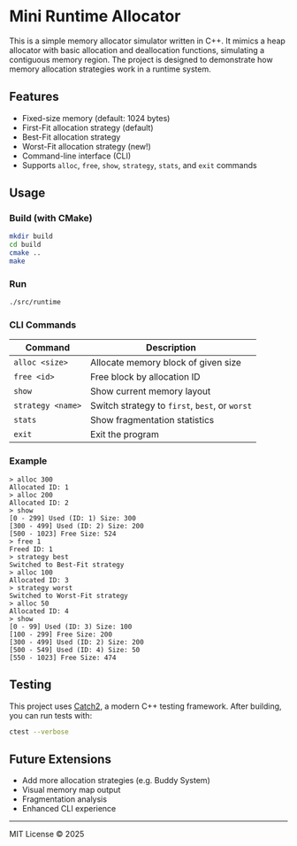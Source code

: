 # Mini Runtime Allocator

This is a simple memory allocator simulator written in C++. It mimics a heap allocator with basic allocation and deallocation functions, simulating a contiguous memory region. The project is designed to demonstrate how memory allocation strategies work in a runtime system.

## Features

* Fixed-size memory (default: 1024 bytes)
* First-Fit allocation strategy (default)
* Best-Fit allocation strategy
* Worst-Fit allocation strategy (new!)
* Command-line interface (CLI)
* Supports `alloc`, `free`, `show`, `strategy`, `stats`, and `exit` commands

## Usage

### Build (with CMake)

```bash
mkdir build
cd build
cmake ..
make
```

### Run

```bash
./src/runtime
```

### CLI Commands

| Command           | Description                                    |
| ----------------- | ---------------------------------------------- |
| `alloc <size>`    | Allocate memory block of given size            |
| `free <id>`       | Free block by allocation ID                    |
| `show`            | Show current memory layout                     |
| `strategy <name>` | Switch strategy to `first`, `best`, or `worst` |
| `stats`           | Show fragmentation statistics                  |
| `exit`            | Exit the program                               |

### Example

```
> alloc 300
Allocated ID: 1
> alloc 200
Allocated ID: 2
> show
[0 - 299] Used (ID: 1) Size: 300  
[300 - 499] Used (ID: 2) Size: 200  
[500 - 1023] Free Size: 524  
> free 1
Freed ID: 1
> strategy best
Switched to Best-Fit strategy
> alloc 100
Allocated ID: 3
> strategy worst
Switched to Worst-Fit strategy
> alloc 50
Allocated ID: 4
> show
[0 - 99] Used (ID: 3) Size: 100  
[100 - 299] Free Size: 200  
[300 - 499] Used (ID: 2) Size: 200  
[500 - 549] Used (ID: 4) Size: 50  
[550 - 1023] Free Size: 474  
```

## Testing

This project uses [Catch2](https://github.com/catchorg/Catch2), a modern C++ testing framework. After building, you can run tests with:

```bash
ctest --verbose
```

## Future Extensions

* Add more allocation strategies (e.g. Buddy System)
* Visual memory map output
* Fragmentation analysis
* Enhanced CLI experience

---

MIT License © 2025
